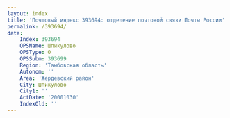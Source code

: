 ```yaml
---
layout: index
title: 'Почтовый индекс 393694: отделение почтовой связи Почты России'
permalink: /393694/
data:
    Index: 393694
    OPSName: Шпикулово
    OPSType: О
    OPSSubm: 393699
    Region: 'Тамбовская область'
    Autonom: ''
    Area: 'Жердевский район'
    City: Шпикулово
    City1: ''
    ActDate: '20001030'
    IndexOld: ''
---
```

